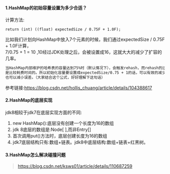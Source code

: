 #### 1.HashMap的初始容量设置为多少合适？

计算方法:

````shell script
return (int) ((float) expectedSize / 0.75F + 1.0F);
````

比如我们计划向HashMap中放入7个元素的时候，我们通过expectedSize / 0.75F + 1.0F计算，  
7/0.75 + 1 = 10 ,10经过JDK处理之后，会被设置成16，这就大大的减少了扩容的几率。

````markdown
当HashMap内部维护的哈希表的容量达到75%时（默认情况下），会触发rehash，而rehash的过程  
是比较耗费时间的。所以初始化容量要设置成expectedSize/0.75 + 1的话，可以有效的减少冲突  
也可以减小误差。（大家结合这个公式，好好理解下这句话）
````

参考链接:<https://blog.csdn.net/hollis_chuang/article/details/104388617>

#### 2.HashMap的底层实现

jdk8相较于jdk7在底层实现方面的不同:

1. new HashMap():底层没有创建一个长度为16的数组
2. jdk 8底层的数组是:Node[ ],而非Entry[]
3. 首次调用put()方法时，底层创建长度为16的数组
4. jdk7底层结构只有:数组+链表。jdk8中底层结构:数组+链表+红黑树。

#### 3.HashMap怎么解决碰撞问题

> <https://blog.csdn.net/ksws01/article/details/110687259>
